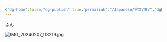 ```yaml
---
{"dg-home":false,"dg-publish":true,"permalink":"/Japanese/言葉/糞/","dgPassFrontmatter":true}
---
```



ふん

![IMG_20240207_113219.jpg](/img/user/998%20resources/%E7%99%BD%E7%86%8A%E3%82%AB%E3%83%95%E3%82%A7/IMG_20240207_113219.jpg)